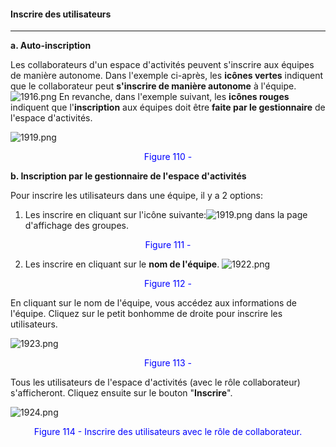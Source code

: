 #### Inscrire des utilisateurs

---

**a. Auto-inscription**

Les collaborateurs d'un espace d'activités peuvent s'inscrire aux équipes de manière autonome.
Dans l'exemple ci-après, les **icônes vertes** indiquent que le collaborateur peut **s'inscrire de manière autonome** à l'équipe.
![1916.png](http://www.claroline.net/uploads/custom/images/1916.png)
En revanche, dans l'exemple suivant, les **icônes rouges** indiquent que l'**inscription** aux équipes doit être **faite par le gestionnaire** de l'espace d'activités.

![1919.png](http://www.claroline.net/uploads/custom/images/1919.png)

<p style="text-align: center; color: blue">Figure 110 - </p>

**b. Inscription par le gestionnaire de l'espace d'activités**

Pour inscrire les utilisateurs dans une équipe, il y a 2 options:

   1. Les inscrire en cliquant sur l'icône suivante:![1919.png](http://www.claroline.net/uploads/custom/images/1919.png) dans la page d'affichage des groupes.

<p style="text-align: center; color: blue">Figure 111 - </p>
  
   2. Les inscrire en cliquant sur le **nom de l'équipe**. ![1922.png](http://www.claroline.net/uploads/custom/images/1922.png)

<p style="text-align: center; color: blue">Figure 112 - </p>

En cliquant sur le nom de l'équipe, vous accédez aux informations de l'équipe. Cliquez sur le petit bonhomme de droite pour inscrire les utilisateurs.

![1923.png](http://www.claroline.net/uploads/custom/images/1923.png)

<p style="text-align: center; color: blue">Figure 113 - </p>

Tous les utilisateurs de l'espace d'activités (avec le rôle collaborateur) s'afficheront. Cliquez ensuite sur le bouton "**Inscrire**".

![1924.png](http://www.claroline.net/uploads/custom/images/1924.png)

<p style="text-align: center; color: blue">Figure 114 - Inscrire des utilisateurs avec le rôle de collaborateur.</p>
